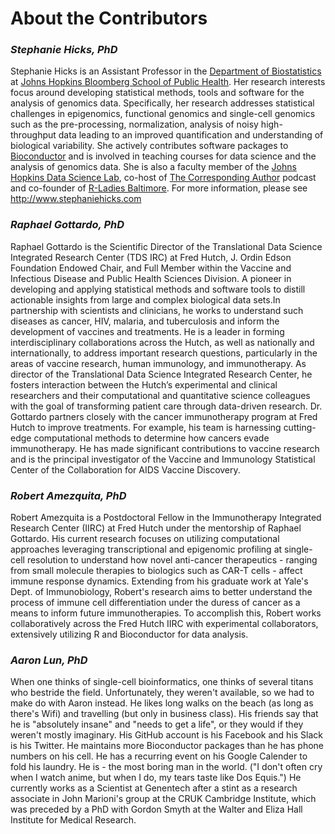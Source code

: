 # About the Contributors


### *Stephanie Hicks, PhD*

Stephanie Hicks is an Assistant Professor in the [Department of Biostatistics](https://www.jhsph.edu/departments/biostatistics/) at [Johns Hopkins Bloomberg School of Public Health](https://www.jhsph.edu). Her research interests focus around developing statistical methods, tools and software for the analysis of genomics data. Specifically, her research addresses statistical challenges in epigenomics, functional genomics and single-cell genomics such as the pre-processing, normalization, analysis of noisy high-throughput data leading to an improved quantification and understanding of biological variability. She actively contributes software packages to [Bioconductor](https://bioconductor.org) and is involved in teaching courses for data science and the analysis of genomics data. She is also a faculty member of the [Johns Hopkins Data Science Lab](https://jhudatascience.org), co-host of [The Corresponding Author](https://twitter.com/CorrespondAuth) podcast and co-founder of [R-Ladies Baltimore](https://rladies-baltimore.github.io). For more information, please see http://www.stephaniehicks.com


### *Raphael Gottardo, PhD*

Raphael Gottardo is the Scientific Director of the Translational Data Science Integrated Research Center (TDS IRC) at Fred Hutch, J. Ordin Edson Foundation Endowed Chair, and Full Member within the Vaccine and Infectious Disease and Public Health Sciences Division. A pioneer in developing and applying statistical methods and software tools to distill actionable insights from large and complex biological data sets.In partnership with scientists and clinicians, he works to understand such diseases as cancer, HIV, malaria, and tuberculosis and inform the development of vaccines and treatments. He is a leader in forming interdisciplinary collaborations across the Hutch, as well as nationally and internationally, to address important research questions, particularly in the areas of vaccine research, human immunology, and immunotherapy. As director of the Translational Data Science Integrated Research Center, he fosters interaction between the Hutch’s experimental and clinical researchers and their computational and quantitative science colleagues with the goal of transforming patient care through data-driven research. Dr. Gottardo partners closely with the cancer immunotherapy program at Fred Hutch to improve treatments. For example, his team is harnessing cutting-edge computational methods to determine how cancers evade immunotherapy. He has made significant contributions to vaccine research and is the principal investigator of the Vaccine and Immunology Statistical Center of the Collaboration for AIDS Vaccine Discovery.


### *Robert Amezquita, PhD*

Robert Amezquita is a Postdoctoral Fellow in the Immunotherapy Integrated Research Center (IIRC) at Fred Hutch under the mentorship of Raphael Gottardo. His current research focuses on utilizing computational approaches leveraging transcriptional and epigenomic profiling at single-cell resolution to understand how novel anti-cancer therapeutics - ranging from small molecule therapies to biologics such as CAR-T cells - affect immune response dynamics. Extending from his graduate work at Yale's Dept. of Immunobiology, Robert's research aims to better understand the process of immune cell differentiation under the duress of cancer as a means to inform future immunotherapies. To accomplish this, Robert works collaboratively across the Fred Hutch IIRC with experimental collaborators, extensively utilizing R and Bioconductor for data analysis.


### *Aaron Lun, PhD*

When one thinks of single-cell bioinformatics, one thinks of several titans who bestride the field.
Unfortunately, they weren't available, so we had to make do with Aaron instead.
He likes long walks on the beach (as long as there's Wifi) and travelling (but only in business class).
His friends say that he is "absolutely insane" and "needs to get a life", or they would if they weren't mostly imaginary.
His GitHub account is his Facebook and his Slack is his Twitter.
He maintains more Bioconductor packages than he has phone numbers on his cell.
He has a recurring event on his Google Calender to fold his laundry.
He is - the most boring man in the world.
("I don't often cry when I watch anime, but when I do, my tears taste like Dos Equis.")
He currently works as a Scientist at Genentech after a stint as a research associate in John Marioni's group at the CRUK Cambridge Institute, which was preceded by a PhD with Gordon Smyth at the Walter and Eliza Hall Institute for Medical Research.
